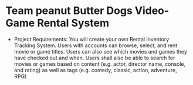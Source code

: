 # **Team peanut Butter Dogs Video-Game Rental System**

* Project Requirements: You will create your own Rental Inventory Tracking System. Users with accounts can browse, select, and rent movie or game titles. Users can also see which movies and games they have checked out and when. Users shall also be able to search for movies or games based on content (e.g. actor, director name, console, and rating) as well as tags (e.g. comedy, classic, action, adventure, RPG)

